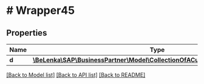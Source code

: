 # # Wrapper45

## Properties

Name | Type | Description | Notes
------------ | ------------- | ------------- | -------------
**d** | [**\BeLenka\SAP\BusinessPartner\Model\CollectionOfACustomerWithHoldingTaxType**](CollectionOfACustomerWithHoldingTaxType.md) |  | [optional]

[[Back to Model list]](../../README.md#models) [[Back to API list]](../../README.md#endpoints) [[Back to README]](../../README.md)
